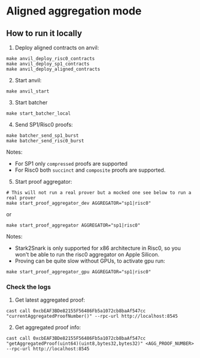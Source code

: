 # Aligned aggregation mode

## How to run it locally

1. Deploy aligned contracts on anvil:

```shell
make anvil_deploy_risc0_contracts
make anvil_deploy_sp1_contracts
make anvil_deploy_aligned_contracts
```

2. Start anvil:

```shell
make anvil_start
```

3. Start batcher

```shell
make start_batcher_local
```

4. Send SP1/Risc0 proofs:

```shell
make batcher_send_sp1_burst
make batcher_send_risc0_burst
```

Notes:

-   For SP1 only `compressed` proofs are supported
-   For Risc0 both `succinct` and `composite` proofs are supported.

5. Start proof aggregator:

```shell
# This will not run a real prover but a mocked one see below to run a real prover
make start_proof_aggregator_dev AGGREGATOR="sp1|risc0"
```

or

```shell
make start_proof_aggregator AGGREGATOR="sp1|risc0"
```

Notes:

-   Stark2Snark is only supported for x86 architecture in Risc0, so you won't be able to run the risc0 aggregator on Apple Silicon.
-   Proving can be quite slow without GPUs, to activate gpu run:

```shell
make start_proof_aggregator_gpu AGGREGATOR="sp1|risc0"
```

### Check the logs

1. Get latest aggregated proof:

```shell
cast call 0xcbEAF3BDe82155F56486Fb5a1072cb8baAf547cc "currentAggregatedProofNumber()" --rpc-url http://localhost:8545
```

2. Get aggregated proof info:

```shell
cast call 0xcbEAF3BDe82155F56486Fb5a1072cb8baAf547cc "getAggregatedProof(uint64)(uint8,bytes32,bytes32)" <AGG_PROOF_NUMBER>  --rpc-url http://localhost:8545
```

